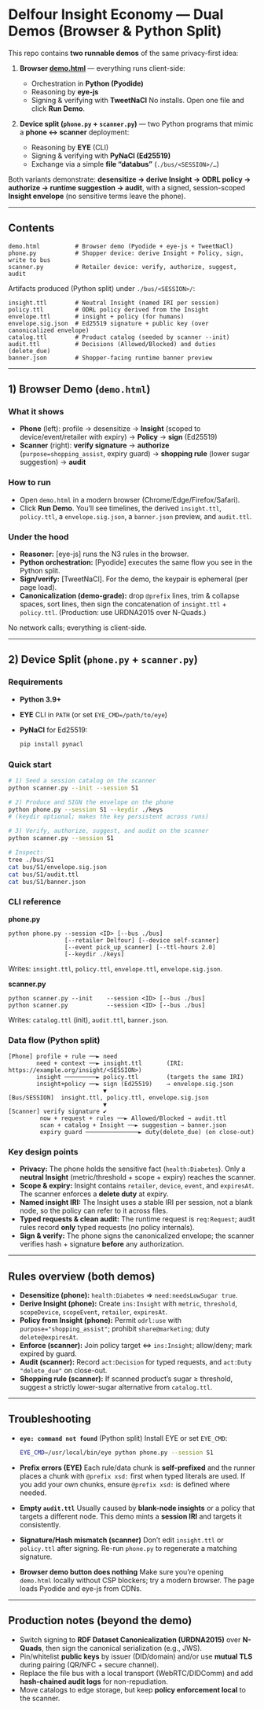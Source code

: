 # Delfour Insight Economy — Dual Demos (Browser & Python Split)

This repo contains **two runnable demos** of the same privacy-first idea:

1. **Browser [demo.html](https://eyereasoner.github.io/eye/p3/demos/delfour/demo.html)** — everything runs client-side:

   * Orchestration in **Python (Pyodide)**
   * Reasoning by **eye-js**
   * Signing & verifying with **TweetNaCl**
     No installs. Open one file and click **Run Demo**.

2. **Device split (`phone.py` + `scanner.py`)** — two Python programs that mimic a **phone ↔ scanner** deployment:

   * Reasoning by **EYE** (CLI)
   * Signing & verifying with **PyNaCl (Ed25519)**
   * Exchange via a simple **file “databus”** (`./bus/<SESSION>/…`)

Both variants demonstrate: **desensitize → derive Insight → ODRL policy → authorize → runtime suggestion → audit**, with a signed, session-scoped **Insight envelope** (no sensitive terms leave the phone).

---

## Contents

```
demo.html          # Browser demo (Pyodide + eye-js + TweetNaCl)
phone.py           # Shopper device: derive Insight + Policy, sign, write to bus
scanner.py         # Retailer device: verify, authorize, suggest, audit
```

Artifacts produced (Python split) under `./bus/<SESSION>/`:

```
insight.ttl        # Neutral Insight (named IRI per session)
policy.ttl         # ODRL policy derived from the Insight
envelope.ttl       # insight + policy (for humans)
envelope.sig.json  # Ed25519 signature + public key (over canonicalized envelope)
catalog.ttl        # Product catalog (seeded by scanner --init)
audit.ttl          # Decisions (Allowed/Blocked) and duties (delete_due)
banner.json        # Shopper-facing runtime banner preview
```

---

## 1) Browser Demo (`demo.html`)

### What it shows

* **Phone** (left):
  profile → desensitize → **Insight** (scoped to device/event/retailer with expiry) → **Policy** → **sign** (Ed25519)
* **Scanner** (right):
  **verify signature** → **authorize** (`purpose=shopping_assist`, expiry guard) → **shopping rule** (lower sugar suggestion) → **audit**

### How to run

* Open `demo.html` in a modern browser (Chrome/Edge/Firefox/Safari).
* Click **Run Demo**.
  You’ll see timelines, the derived `insight.ttl`, `policy.ttl`, a `envelope.sig.json`, a `banner.json` preview, and `audit.ttl`.

### Under the hood

* **Reasoner:** [eye-js] runs the N3 rules in the browser.
* **Python orchestration:** [Pyodide] executes the same flow you see in the Python split.
* **Sign/verify:** [TweetNaCl]. For the demo, the keypair is ephemeral (per page load).
* **Canonicalization (demo-grade):** drop `@prefix` lines, trim & collapse spaces, sort lines, then sign the concatenation of `insight.ttl` + `policy.ttl`. (Production: use URDNA2015 over N-Quads.)

No network calls; everything is client-side.

---

## 2) Device Split (`phone.py` + `scanner.py`)

### Requirements

* **Python 3.9+**
* **EYE** CLI in `PATH` (or set `EYE_CMD=/path/to/eye`)
* **PyNaCl** for Ed25519:

  ```bash
  pip install pynacl
  ```

### Quick start

```bash
# 1) Seed a session catalog on the scanner
python scanner.py --init --session S1

# 2) Produce and SIGN the envelope on the phone
python phone.py --session S1 --keydir ./keys
# (keydir optional; makes the key persistent across runs)

# 3) Verify, authorize, suggest, and audit on the scanner
python scanner.py --session S1

# Inspect:
tree ./bus/S1
cat bus/S1/envelope.sig.json
cat bus/S1/audit.ttl
cat bus/S1/banner.json
```

### CLI reference

**phone.py**

```
python phone.py --session <ID> [--bus ./bus]
                [--retailer Delfour] [--device self-scanner]
                [--event pick_up_scanner] [--ttl-hours 2.0]
                [--keydir ./keys]
```

Writes: `insight.ttl`, `policy.ttl`, `envelope.ttl`, `envelope.sig.json`.

**scanner.py**

```
python scanner.py --init    --session <ID> [--bus ./bus]
python scanner.py           --session <ID> [--bus ./bus]
```

Writes: `catalog.ttl` (init), `audit.ttl`, `banner.json`.

### Data flow (Python split)

```
[Phone] profile + rule ──► need
        need + context ──► insight.ttl       (IRI: https://example.org/insight/<SESSION>)
        insight ─────────► policy.ttl        (targets the same IRI)
        insight+policy ──► sign (Ed25519)    → envelope.sig.json
                           ▼
[Bus/SESSION]  insight.ttl, policy.ttl, envelope.sig.json
                           ▼
[Scanner] verify signature ✔
         now + request + rules ──► Allowed/Blocked → audit.ttl
         scan + catalog + Insight ──► suggestion → banner.json
         expiry guard ───────────────► duty(delete_due) (on close-out)
```

### Key design points

* **Privacy:** The phone holds the sensitive fact (`health:Diabetes`). Only a **neutral Insight** (metric/threshold + scope + expiry) reaches the scanner.
* **Scope & expiry:** Insight contains `retailer`, `device`, `event`, and `expiresAt`. The scanner enforces a **delete duty** at expiry.
* **Named insight IRI:** The Insight uses a stable IRI per session, not a blank node, so the policy can refer to it across files.
* **Typed requests & clean audit:** The runtime request is `req:Request`; audit rules record **only** typed requests (no policy internals).
* **Sign & verify:** The phone signs the canonicalized envelope; the scanner verifies hash + signature **before** any authorization.

---

## Rules overview (both demos)

* **Desensitize (phone):**
  `health:Diabetes` ⇒ `need:needsLowSugar true`.
* **Derive Insight (phone):**
  Create `ins:Insight` with `metric`, `threshold`, `scopeDevice`, `scopeEvent`, `retailer`, `expiresAt`.
* **Policy from Insight (phone):**
  Permit `odrl:use` with `purpose="shopping_assist"`; prohibit `share@marketing`; duty `delete@expiresAt`.
* **Enforce (scanner):**
  Join policy target ⇔ `ins:Insight`; allow/deny; mark expired by guard.
* **Audit (scanner):**
  Record `act:Decision` for typed requests, and `act:Duty "delete_due"` on close-out.
* **Shopping rule (scanner):**
  If scanned product’s sugar ≥ threshold, suggest a strictly lower-sugar alternative from `catalog.ttl`.

---

## Troubleshooting

* **`eye: command not found`** (Python split)
  Install EYE or set `EYE_CMD`:

  ```bash
  EYE_CMD=/usr/local/bin/eye python phone.py --session S1
  ```

* **Prefix errors (EYE)**
  Each rule/data chunk is **self-prefixed** and the runner places a chunk with `@prefix xsd:` first when typed literals are used. If you add your own chunks, ensure `@prefix xsd:` is defined where needed.

* **Empty `audit.ttl`**
  Usually caused by **blank-node insights** or a policy that targets a different node. This demo mints a **session IRI** and targets it consistently.

* **Signature/Hash mismatch (scanner)**
  Don’t edit `insight.ttl` or `policy.ttl` after signing. Re-run `phone.py` to regenerate a matching signature.

* **Browser demo button does nothing**
  Make sure you’re opening `demo.html` locally without CSP blockers; try a modern browser. The page loads Pyodide and eye-js from CDNs.

---

## Production notes (beyond the demo)

* Switch signing to **RDF Dataset Canonicalization (URDNA2015)** over **N-Quads**, then sign the canonical serialization (e.g., JWS).
* Pin/whitelist **public keys** by issuer (DID/domain) and/or use **mutual TLS** during pairing (QR/NFC + secure channel).
* Replace the file bus with a local transport (WebRTC/DIDComm) and add **hash-chained audit logs** for non-repudiation.
* Move catalogs to edge storage, but keep **policy enforcement local** to the scanner.

